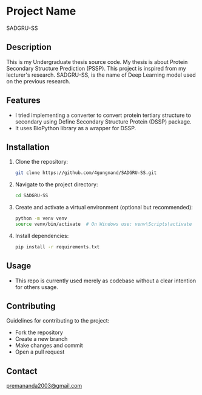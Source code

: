 # Project Name
SADGRU-SS

## Description
This is my Undergraduate thesis source code. My thesis is about Protein Secondary Structure Prediction (PSSP). 
This project is inspired from my lecturer's research.
SADGRU-SS, is the name of Deep Learning model used on the previous research.

## Features
- I tried implementing a converter to convert protein tertiary structure to secondary using Define Secondary Structure Protein (DSSP) package.
- It uses BioPython library as a wrapper for DSSP.

## Installation
1. Clone the repository:
   ```bash
   git clone https://github.com/4gungnand/SADGRU-SS.git
   ```
2. Navigate to the project directory:
   ```bash
   cd SADGRU-SS
   ```
3. Create and activate a virtual environment (optional but recommended):
   ```bash
   python -m venv venv
   source venv/bin/activate  # On Windows use: venv\Scripts\activate
   ```
4. Install dependencies:
   ```bash
   pip install -r requirements.txt
   ```

## Usage
- This repo is currently used merely as codebase without a clear intention for others usage.

## Contributing
Guidelines for contributing to the project:
- Fork the repository
- Create a new branch
- Make changes and commit
- Open a pull request

## Contact
premananda2003@gmail.com
